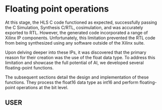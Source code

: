 # Floating point operations
At this stage, the HLS C code functioned as expected, successfully passing the C Simulation, Synthesis C/RTL, cosimulation, and was accurately exported to RTL. However, the generated code incorporated a range of Xilinx IP components. Unfortunately, this limitation prevented the RTL code from being synthesized using any software outside of the Xilinx suite.

Upon delving deeper into these IPs, it was discovered that the primary reason for their creation was the use of the float data type. To address this limitation and showcase the full potential of AI, we developed several floating-point functions.

The subsequent sections detail the design and implementation of these functions. They process the float16 data type as int16 and perform floating-point operations at the bit level.

## USER
